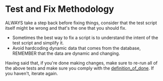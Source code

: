 # Test and Fix Methodology

ALWAYS take a step back before fixing things, consider that the test script itself might be wrong and that's the one that you should fix.

- Sometimes the best way to fix a script is to understand the intent of the test script and simplify it.
- Avoid hardcoding dynamic data that comes from the database, REMEMBER that the data are dynamic and changing.

Having said that, if you're done making changes, make sure to re-run all of the above tests and make sure you comply with the [definition_of_done](/docs/specs/definition_of_done.md). If you haven't, iterate again.
